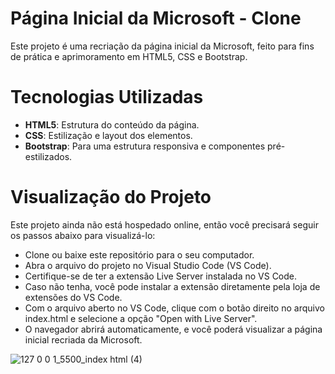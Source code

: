 # **Página Inicial da Microsoft - Clone**
Este projeto é uma recriação da página inicial da Microsoft, feito para fins de prática e aprimoramento em HTML5, CSS e Bootstrap.

# **Tecnologias Utilizadas**
- **HTML5**: Estrutura do conteúdo da página.
- **CSS**: Estilização e layout dos elementos.
- **Bootstrap**: Para uma estrutura responsiva e componentes pré-estilizados.

# **Visualização do Projeto**
Este projeto ainda não está hospedado online, então você precisará seguir os passos abaixo para visualizá-lo:

- Clone ou baixe este repositório para o seu computador.
- Abra o arquivo do projeto no Visual Studio Code (VS Code).
- Certifique-se de ter a extensão Live Server instalada no VS Code.
- Caso não tenha, você pode instalar a extensão diretamente pela loja de extensões do VS Code.
- Com o arquivo aberto no VS Code, clique com o botão direito no arquivo index.html e selecione a opção "Open with Live Server".
- O navegador abrirá automaticamente, e você poderá visualizar a página inicial recriada da Microsoft.

![127 0 0 1_5500_index html (4)](https://github.com/user-attachments/assets/0856b9b2-7e64-402a-8ab8-b8c58e6af6b8)
